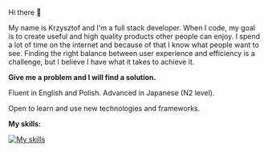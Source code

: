 Hi there :wave:

My name is Krzysztof and I'm a full stack developer. When I code, my goal is to create useful and high quality products other people can enjoy. I spend a lot of time on the internet and because of that I know what people want to see. Finding the right balance between user experience and efficiency is a challenge, but I believe I have what it takes to achieve it. 

**Give me a problem and I will find a solution.**

Fluent in English and Polish. Advanced in Japanese (N2 level).

Open to learn and use new technologies and frameworks.

**My skills:**

[![My skills](https://skillicons.dev/icons?i=js,ts,react,redux,figma,html,css,scss,nodejs,mongo,kotlin,java,docker,k8s)](https://skillicons.dev)
